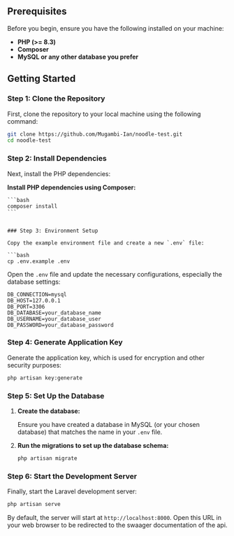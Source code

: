 
## Prerequisites

Before you begin, ensure you have the following installed on your machine:
- **PHP (>= 8.3)**
- **Composer**
- **MySQL or any other database you prefer**

## Getting Started

### Step 1: Clone the Repository

First, clone the repository to your local machine using the following command:

```bash
git clone https://github.com/Mugambi-Ian/noodle-test.git
cd noodle-test
```

### Step 2: Install Dependencies

Next, install the PHP dependencies:

**Install PHP dependencies using Composer:**

    ```bash
    composer install
    ```
   ```

### Step 3: Environment Setup

Copy the example environment file and create a new `.env` file:

```bash
cp .env.example .env
```

Open the `.env` file and update the necessary configurations, especially the database settings:

```
DB_CONNECTION=mysql
DB_HOST=127.0.0.1
DB_PORT=3306
DB_DATABASE=your_database_name
DB_USERNAME=your_database_user
DB_PASSWORD=your_database_password
```

### Step 4: Generate Application Key

Generate the application key, which is used for encryption and other security purposes:

```bash
php artisan key:generate
```

### Step 5: Set Up the Database

1. **Create the database:**

    Ensure you have created a database in MySQL (or your chosen database) that matches the name in your `.env` file.

2. **Run the migrations to set up the database schema:**

    ```bash
    php artisan migrate
    ```


### Step 6: Start the Development Server

Finally, start the Laravel development server:

```bash
php artisan serve
```

By default, the server will start at `http://localhost:8000`. Open this URL in your web browser to be redirected to the swaager documentation of the api.
